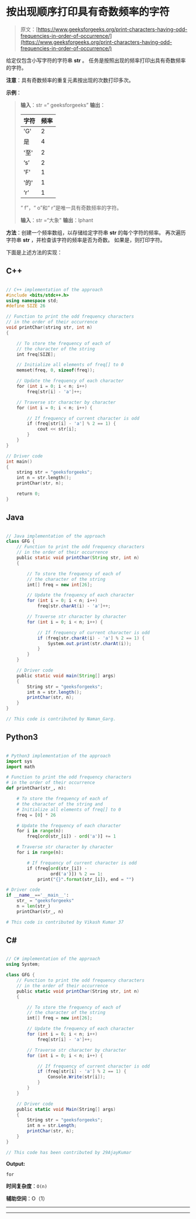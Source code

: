 # 按出现顺序打印具有奇数频率的字符

> 原文：[https://www.geeksforgeeks.org/print-characters-having-odd-frequencies-in-order-of-occurrence/](https://www.geeksforgeeks.org/print-characters-having-odd-frequencies-in-order-of-occurrence/)

给定仅包含小写字符的字符串 **str** 。 任务是按照出现的频率打印出具有奇数频率的字符。

**注意**：具有奇数频率的重复元素按出现的次数打印多次。

**示例**：

> **输入**：str =“ geeksforgeeks”
> **输出**：
> 
> | 字符 | 频率 |
> | --- | --- |
> | 'G' | 2 |
> | 是 | 4 |
> | '至' | 2 |
> | ‘s’ | 2 |
> | 'F' | 1 |
> | '的' | 1 |
> | ‘r’ | 1 |
> 
> “ f”，“ o”和“ r”是唯一具有奇数频率的字符。
> 
> **输入**：str =“大象”
> **输出**：lphant

**方法**：创建一个频率数组，以存储给定字符串 **str** 的每个字符的频率。 再次遍历字符串 **str** ，并检查该字符的频率是否为奇数。 如果是，则打印字符。

下面是上述方法的实现：

## C++

```cpp

// C++ implementation of the approach 
#include <bits/stdc++.h> 
using namespace std; 
#define SIZE 26 

// Function to print the odd frequency characters 
// in the order of their occurrence 
void printChar(string str, int n) 
{ 

    // To store the frequency of each of 
    // the character of the string 
    int freq[SIZE]; 

    // Initialize all elements of freq[] to 0 
    memset(freq, 0, sizeof(freq)); 

    // Update the frequency of each character 
    for (int i = 0; i < n; i++) 
        freq[str[i] - 'a']++; 

    // Traverse str character by character 
    for (int i = 0; i < n; i++) { 

        // If frequency of current character is odd 
        if (freq[str[i] - 'a'] % 2 == 1) { 
            cout << str[i]; 
        } 
    } 
} 

// Driver code 
int main() 
{ 
    string str = "geeksforgeeks"; 
    int n = str.length(); 
    printChar(str, n); 

    return 0; 
} 

```

## Java

```java

// Java implementation of the approach 
class GFG { 
    // Function to print the odd frequency characters 
    // in the order of their occurrence 
    public static void printChar(String str, int n) 
    { 

        // To store the frequency of each of 
        // the character of the string 
        int[] freq = new int[26]; 

        // Update the frequency of each character 
        for (int i = 0; i < n; i++) 
            freq[str.charAt(i) - 'a']++; 

        // Traverse str character by character 
        for (int i = 0; i < n; i++) { 

            // If frequency of current character is odd 
            if (freq[str.charAt(i) - 'a'] % 2 == 1) { 
                System.out.print(str.charAt(i)); 
            } 
        } 
    } 

    // Driver code 
    public static void main(String[] args) 
    { 
        String str = "geeksforgeeks"; 
        int n = str.length(); 
        printChar(str, n); 
    } 
} 

// This code is contributed by Naman_Garg. 

```

## Python3

```py

# Python3 implementation of the approach 
import sys 
import math 

# Function to print the odd frequency characters  
# in the order of their occurrence  
def printChar(str_, n): 

    # To store the frequency of each of  
    # the character of the string and 
    # Initialize all elements of freq[] to 0  
    freq = [0] * 26

    # Update the frequency of each character  
    for i in range(n): 
        freq[ord(str_[i]) - ord('a')] += 1

    # Traverse str character by character  
    for i in range(n): 

        # If frequency of current character is odd  
        if (freq[ord(str_[i]) - 
                 ord('a')]) % 2 == 1: 
            print("{}".format(str_[i]), end = "") 

# Driver code 
if __name__=='__main__': 
    str_ = "geeksforgeeks"
    n = len(str_) 
    printChar(str_, n) 

# This code is contributed by Vikash Kumar 37 

```

## C#

```cs

// C# implementation of the approach 
using System; 

class GFG { 
    // Function to print the odd frequency characters 
    // in the order of their occurrence 
    public static void printChar(String str, int n) 
    { 

        // To store the frequency of each of 
        // the character of the string 
        int[] freq = new int[26]; 

        // Update the frequency of each character 
        for (int i = 0; i < n; i++) 
            freq[str[i] - 'a']++; 

        // Traverse str character by character 
        for (int i = 0; i < n; i++) { 

            // If frequency of current character is odd 
            if (freq[str[i] - 'a'] % 2 == 1) { 
                Console.Write(str[i]); 
            } 
        } 
    } 

    // Driver code 
    public static void Main(String[] args) 
    { 
        String str = "geeksforgeeks"; 
        int n = str.Length; 
        printChar(str, n); 
    } 
} 

// This code has been contributed by 29AjayKumar 

```

**Output:**

```
for

```

**时间复杂度**：`O(n)`

**辅助空间**：O（1）



* * *

* * *



